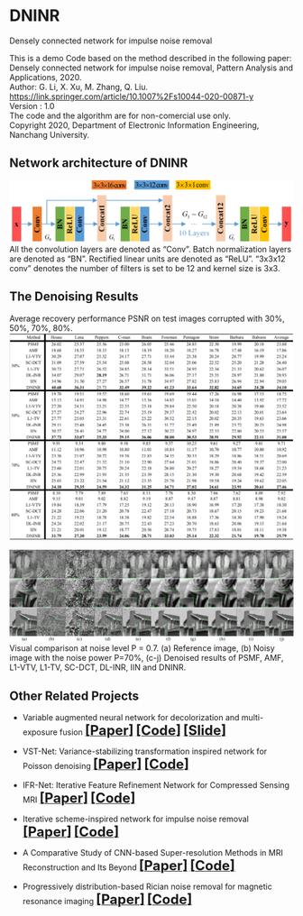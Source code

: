 # DNINR
Densely connected network for impulse noise removal

This is a demo Code based on the method described in the following paper:   
Densely connected network for impulse noise removal, Pattern Analysis and Applications, 2020.  
Author: G. Li, X. Xu, M. Zhang, Q. Liu.      
https://link.springer.com/article/10.1007%2Fs10044-020-00871-y       
Version : 1.0   
The code and the algorithm are for non-comercial use only.   
Copyright 2020, Department of Electronic Information Engineering, Nanchang University.



## Network architecture of DNINR
![](./figs/DNINR_net.png)   
All the convolution layers are denoted as “Conv”. Batch normalization layers are denoted as “BN”. Rectified linear units are denoted as “ReLU”. “3x3x12 conv” denotes the number of filters is set to be 12 and kernel size is 3x3.


 
## The Denoising Results
Average recovery performance PSNR on test images corrupted with 30%, 50%, 70%, 80%.  
![](./figs/DNINR_Table.png)   


![](./figs/DNINR_Figure.png) 
Visual comparison at noise level P = 0.7. (a) Reference image, (b) Noisy image with the noise power P=70%, (c-j) Denoised results of PSMF, AMF, L1-VTV, L1-TV, SC-DCT, DL-INR, IIN and DNINR.



## Other Related Projects
  * Variable augmented neural network for decolorization and multi-exposure fusion [<font size=5>**[Paper]**</font>](https://www.sciencedirect.com/science/article/abs/pii/S1566253517305298)   [<font size=5>**[Code]**</font>](https://github.com/yqx7150/DecolorNet_FusionNet_code)   [<font size=5>**[Slide]**</font>](https://github.com/yqx7150/EDAEPRec/tree/master/Slide)
    
  * VST-Net: Variance-stabilizing transformation inspired network for Poisson denoising [<font size=5>**[Paper]**</font>](https://www.sciencedirect.com/science/article/pii/S1047320319301439)   [<font size=5>**[Code]**</font>](https://github.com/yqx7150/VST-Net)
  
  * IFR-Net: Iterative Feature Refinement Network for Compressed Sensing MRI [<font size=5>**[Paper]**</font>](https://ieeexplore.ieee.org/document/8918016)   [<font size=5>**[Code]**</font>](https://github.com/yqx7150/IFR-Net-Code)
    
  * Iterative scheme-inspired network for impulse noise removal [<font size=5>**[Paper]**</font>](https://link.springer.com/article/10.1007/s10044-018-0762-8)   [<font size=5>**[Code]**</font>](https://github.com/yqx7150/IIN-Code)

  * A Comparative Study of CNN-based Super-resolution Methods in MRI Reconstruction and Its Beyond [<font size=5>**[Paper]**</font>](https://sciencedirect.xilesou.top/science/article/abs/pii/S0923596519302358)   [<font size=5>**[Code]**</font>](https://github.com/yqx7150/DCCN)

  * Progressively distribution-based Rician noise removal for magnetic resonance imaging [<font size=5>**[Paper]**</font>](http://archive.ismrm.org/2018/0773.html)   [<font size=5>**[Code]**</font>](https://github.com/yqx7150/RicianNet) 
